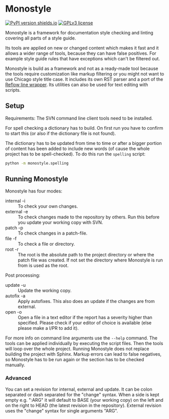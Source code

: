 
# Monostyle

[![PyPI version shields.io](https://img.shields.io/pypi/v/monostyle.svg)](https://pypi.python.org/pypi/monostyle/)
[![GPLv3 license](https://img.shields.io/badge/License-GPLv3-blue.svg)](https://github.com/tobiasHeinke/monostyle/blob/master/LICENSE)

Monostyle is a framework for documentation style checking and linting covering all parts of a style guide.

Its tools are applied on new or changed content
which makes it fast and it allows a wider range of tools,
because they can have false positives. 
For example style guide rules that have exceptions which can't be filtered out.

Monostyle is build as a framework and not as a ready-made tool
because the tools require customization like markup filtering or you might not want to use Chicago style title case. 
It includes its own RST parser and a port of the [Reflow line wrapper](https://metacpan.org/pod/Text::Reflow).
Its utilities can also be used for text editing with scripts.


## Setup

Requirements: The SVN command line client tools need to be installed.

For spell checking a dictionary has to build.
On first run you have to confirm to start this (or also if the dictionary file is not found).

The dictionary has to be updated from time to time or after a bigger portion of content has been added
to include new words (of cause the whole project has to be spell-checked).
To do this run the `spelling` script:
```sh
python -m monostyle.spelling
```

## Running Monostyle

Monostyle has four modes:

<dl>
  <dt>internal -i</dt>
  <dd>To check your own changes.</dd>
  <dt>external -e</dt>
  <dd>
      To check changes made to the repository by others.
      Run this before you update your working copy with SVN.
   </dd>
  <dt>patch -p</dt>
  <dd>To check changes in a patch-file.</dd>
  <dt>file -f</dt>
  <dd>To check a file or directory.</dd>
  <dt>root -r</dt>
  <dd>
      The root is the absolute path to the project directory or where the patch file was created.
      If not set the directory where Monostyle is run from is used as the root.
  </dd>
</dl>

Post processing:

<dl>
  <dt>update -u</dt>
  <dd>Update the working copy.</dd>
  <dt>autofix -a</dt>
  <dd>Apply autofixes. This also does an update if the changes are from external.</dd>
  <dt>open -o</dt>
  <dd>Open a file in a text editor if the report has a severity higher than specified.
      Please check if your editor of choice is available (else please make a I/PR to add it).
  </dd>
</dl>

For more info on command line arguments use the `--help` command.
The tools can be applied individually by executing the script files. Then the tools will loop over the whole project.
Running Monostyle does not replace building the project with Sphinx.
Markup errors can lead to false negatives, so Monostyle has to be run again or
the section has to be checked manually.


### Advanced

You can set a revision for internal, external and update.
It can be colon separated or dash separated for the "change" syntax.
When a side is kept empty e.g. ":ARG" it will default to BASE (your working copy) on the left and
on the right to HEAD (the latest revision in the repository).
External revision uses the "change" syntax for single arguments "ARG".
